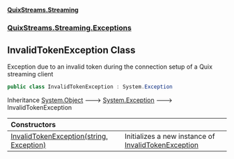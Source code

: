 #### [QuixStreams.Streaming](index.md 'index')
### [QuixStreams.Streaming.Exceptions](QuixStreams.Streaming.Exceptions.md 'QuixStreams.Streaming.Exceptions')

## InvalidTokenException Class

Exception due to an invalid token during the connection setup of a Quix streaming client

```csharp
public class InvalidTokenException : System.Exception
```

Inheritance [System.Object](https://docs.microsoft.com/en-us/dotnet/api/System.Object 'System.Object') &#129106; [System.Exception](https://docs.microsoft.com/en-us/dotnet/api/System.Exception 'System.Exception') &#129106; InvalidTokenException

| Constructors | |
| :--- | :--- |
| [InvalidTokenException(string, Exception)](InvalidTokenException.InvalidTokenException(string,Exception).md 'QuixStreams.Streaming.Exceptions.InvalidTokenException.InvalidTokenException(string, System.Exception)') | Initializes a new instance of [InvalidTokenException](InvalidTokenException.md 'QuixStreams.Streaming.Exceptions.InvalidTokenException') |
